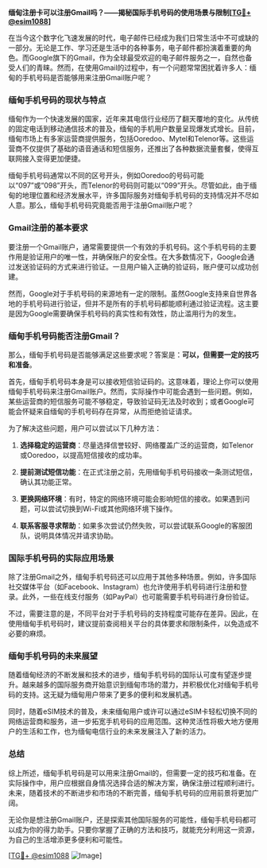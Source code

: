 **缅甸注册卡可以注册Gmail吗？——揭秘国际手机号码的使用场景与限制[[TG💪+ @esim1088](https://t.me/s/esim1088)]**

在当今这个数字化飞速发展的时代，电子邮件已经成为我们日常生活中不可或缺的一部分。无论是工作、学习还是生活中的各种事务，电子邮件都扮演着重要的角色。而Google旗下的Gmail，作为全球最受欢迎的电子邮件服务之一，自然也备受人们的青睐。然而，在使用Gmail的过程中，有一个问题常常困扰着许多人：缅甸的手机号码是否能够用来注册Gmail账户呢？

### 缅甸手机号码的现状与特点

缅甸作为一个快速发展的国家，近年来其电信行业经历了翻天覆地的变化。从传统的固定电话到移动通信技术的普及，缅甸的手机用户数量呈现爆发式增长。目前，缅甸市场上有多家运营商提供服务，包括Ooredoo、Mytel和Telenor等。这些运营商不仅提供了基础的语音通话和短信服务，还推出了各种数据流量套餐，使得互联网接入变得更加便捷。

缅甸手机号码通常以不同的区号开头，例如Ooredoo的号码可能以“097”或“098”开头，而Telenor的号码则可能以“099”开头。尽管如此，由于缅甸的地理位置和经济发展水平，许多国际服务对缅甸手机号码的支持情况并不尽如人意。那么，缅甸手机号码究竟能否用于注册Gmail账户呢？

### Gmail注册的基本要求

要注册一个Gmail账户，通常需要提供一个有效的手机号码。这个手机号码的主要作用是验证用户的唯一性，并确保账户的安全性。在大多数情况下，Google会通过发送验证码的方式来进行验证。一旦用户输入正确的验证码，账户便可以成功创建。

然而，Google对于手机号码的来源地有一定的限制。虽然Google支持来自世界各地的手机号码进行验证，但并不是所有的手机号码都能顺利通过验证流程。这主要是因为Google需要确保手机号码的真实性和有效性，防止滥用行为的发生。

### 缅甸手机号码能否注册Gmail？

那么，缅甸手机号码是否能够满足这些要求呢？答案是：**可以，但需要一定的技巧和准备**。

首先，缅甸手机号码本身是可以接收短信验证码的。这意味着，理论上你可以使用缅甸手机号码来注册Gmail账户。然而，实际操作中可能会遇到一些问题。例如，某些运营商的短信服务可能不够稳定，导致验证码无法及时收到；或者Google可能会怀疑来自缅甸的手机号码存在异常，从而拒绝验证请求。

为了解决这些问题，用户可以尝试以下几种方法：

1. **选择稳定的运营商**：尽量选择信誉较好、网络覆盖广泛的运营商，如Telenor或Ooredoo，以提高短信接收的成功率。
   
2. **提前测试短信功能**：在正式注册之前，先用缅甸手机号码接收一条测试短信，确认其功能正常。
   
3. **更换网络环境**：有时，特定的网络环境可能会影响短信的接收。如果遇到问题，可以尝试切换到Wi-Fi或其他网络环境下操作。

4. **联系客服寻求帮助**：如果多次尝试仍然失败，可以尝试联系Google的客服团队，说明具体情况并请求协助。

### 国际手机号码的实际应用场景

除了注册Gmail之外，缅甸手机号码还可以应用于其他多种场景。例如，许多国际社交媒体平台（如Facebook、Instagram）也允许使用手机号码进行注册和登录。此外，一些在线支付服务（如PayPal）也可能需要手机号码进行身份验证。

不过，需要注意的是，不同平台对于手机号码的支持程度可能存在差异。因此，在使用缅甸手机号码时，建议提前查阅相关平台的具体要求和限制条件，以免造成不必要的麻烦。

### 缅甸手机号码的未来展望

随着缅甸经济的不断发展和技术的进步，缅甸手机号码的国际认可度有望逐步提升。越来越多的国际服务商开始意识到缅甸市场的潜力，并积极优化对缅甸手机号码的支持。这无疑为缅甸用户带来了更多的便利和发展机遇。

同时，随着eSIM技术的普及，未来缅甸用户或许可以通过eSIM卡轻松切换不同的网络运营商和服务，进一步拓宽手机号码的应用范围。这种灵活性将极大地方便用户的生活和工作，也为缅甸电信行业的未来发展注入了新的活力。

### 总结

综上所述，缅甸手机号码是可以用来注册Gmail的，但需要一定的技巧和准备。在实际操作中，用户应根据自身情况选择合适的解决方案，确保注册过程顺利进行。未来，随着技术的不断进步和市场的不断完善，缅甸手机号码的应用前景将更加广阔。

无论你是想注册Gmail账户，还是探索其他国际服务的可能性，缅甸手机号码都可以成为你的得力助手。只要你掌握了正确的方法和技巧，就能充分利用这一资源，为自己的生活增添更多便利和可能性。

[[TG💪+ @esim1088](https://t.me/s/esim1088) ![Image](https://i.postimg.cc/4NQfJmqS/Snipaste-2025-05-13-00-14-12.png)]